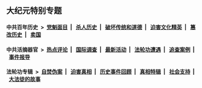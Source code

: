 ## 大纪元特别专题

#### 中共百年历史 &nbsp;>&nbsp; [党魁面目](indexes/nf1176107/README.md?09280430) &nbsp;| &nbsp; [杀人历史](indexes/nf1176106/README.md?09280430) &nbsp;| &nbsp; [破坏传统和道德](indexes/nf1176106/README.md?09280430) &nbsp;| &nbsp; [迫害文化精英](indexes/nf1176111/README.md?09280430) &nbsp;| &nbsp; [篡改历史](indexes/nf1176115/README.md?09280430) &nbsp;| &nbsp; [卖国](indexes/nf1176117/README.md?09280430) 

#### 中共活摘器官 &nbsp;>&nbsp; [热点评论](indexes/nf5879/README.md?09280430) &nbsp;| &nbsp; [国际调查](indexes/nf5947/README.md?09280430) &nbsp;| &nbsp; [最新活动](indexes/nf5883/README.md?09280430) &nbsp;| &nbsp; [法轮功遭遇](indexes/nf5881/README.md?09280430) &nbsp;| &nbsp; [追查案例](indexes/nf5880/README.md?09280430) &nbsp;| &nbsp; [事件报导](indexes/nf5877/README.md?09280430) 

#### 法轮功专辑 &nbsp;>&nbsp; [自焚伪案](indexes/nf5562/README.md?09280430) &nbsp;| &nbsp; [迫害真相](indexes/nf4379/README.md?09280430) &nbsp;| &nbsp; [历史事件回顾](indexes/nf5793/README.md?09280430) &nbsp;| &nbsp; [真相特辑](indexes/nf4389/README.md?09280430) &nbsp;| &nbsp; [社会支持](indexes/nf4386/README.md?09280430) &nbsp;| &nbsp; [大法徒的故事](indexes/nf1147481/README.md?09280430) 


